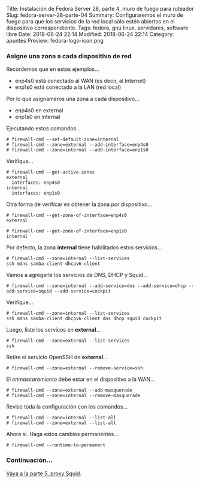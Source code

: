 Title: Instalación de Fedora Server 28, parte 4, muro de fuego para ruteador
Slug: fedora-server-28-parte-04
Summary: Configuraremos el muro de fuego para que los servicios de la red local sólo estén abiertos en el dispositivo correspondiente.
Tags: fedora, gnu linux, servidores, software libre
Date: 2018-06-24 22:14
Modified: 2018-06-24 22:14
Category: apuntes
Preview: fedora-logo-icon.png


### Asigne una zona a cada dispositivo de red

Recordemos que en estos ejemplos...

* enp4s0 está conectado al WAN (es decir, al Internet)
* enp1s0 está conectado a la LAN (red local)

Por lo que asignameros una zona a cada dispositivo...

* enp4s0 en external
* enp1s0 en internal

Ejecutando estos comandos...

    # firewall-cmd --set-default-zone=internal
    # firewall-cmd --zone=external --add-interface=enp4s0
    # firewall-cmd --zone=internal --add-interface=enp1s0

Verifique...

    # firewall-cmd --get-active-zones
    external
      interfaces: enp4s0
    internal
      interfaces: enp1s0

Otra forma de verificar es obtener la zona por dispositivo...

    # firewall-cmd --get-zone-of-interface=enp4s0
    external

    # firewall-cmd --get-zone-of-interface=enp1s0
    internal

Por defecto, la zona **internal** tiene habilitados estos servicios...

    # firewall-cmd --zone=internal --list-services
    ssh mdns samba-client dhcpv6-client

Vamos a agregarle los servicios de DNS, DHCP y Squid...

    # firewall-cmd --zone=internal --add-service=dns --add-service=dhcp --add-service=squid --add-service=cockpit

Verifique...

    # firewall-cmd --zone=internal --list-services
    ssh mdns samba-client dhcpv6-client dns dhcp squid cockpit

Luego, liste los servicos en **external**...

    # firewall-cmd --zone=external --list-services
    ssh

Retire el servicio OpenSSH de **external**...

    # firewall-cmd --zone=external --remove-service=ssh

El *enmascaramiento* debe estar en el dispositivo a la WAN...

    # firewall-cmd --zone=external --add-masquerade
    # firewall-cmd --zone=internal --remove-masquerade

Revise toda la configuración con los comandos...

    # firewall-cmd --zone=internal --list-all
    # firewall-cmd --zone=external --list-all

Ahora sí. Haga estos cambios permanentes...

    # firewall-cmd --runtime-to-permanent

### Continuación...

[Vaya a la parte 5, proxy Squid]({filename}/apuntes/fedora-server-28-parte-05/fedora-server-28-parte-05.md).
